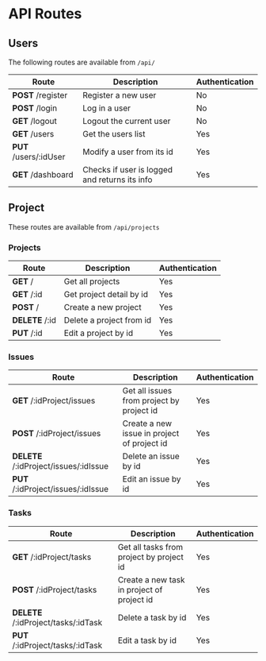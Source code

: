 # API Routes


## Users

The following routes are available from `/api/`

Route | Description | Authentication
----- | ----------- | --------------
**POST** /register | Register a new user | No
**POST** /login | Log in a user | No
**GET** /logout | Logout the current user | No
**GET** /users | Get the users list | Yes
**PUT** /users/:idUser | Modify a user from its id | Yes
**GET** /dashboard | Checks if user is logged and returns its info | Yes

## Project 

These routes are available from `/api/projects`


### Projects

Route | Description | Authentication
----- | ----------- | --------------
**GET** / | Get all projects | Yes
**GET** /:id | Get project detail by id | Yes
**POST** / | Create a new project | Yes
**DELETE** /:id | Delete a project from id | Yes
**PUT** /:id | Edit a project by id | Yes

### Issues

Route | Description | Authentication
----- | ----------- | --------------
**GET** /:idProject/issues | Get all issues from project by project id | Yes
**POST** /:idProject/issues | Create a new issue in project of project id | Yes
**DELETE** /:idProject/issues/:idIssue | Delete an issue by id | Yes
**PUT** /:idProject/issues/:idIssue | Edit an issue by id | Yes

### Tasks

Route | Description | Authentication
----- | ----------- | --------------
**GET** /:idProject/tasks | Get all tasks from project by project id | Yes
**POST** /:idProject/tasks | Create a new task in project of project id | Yes
**DELETE** /:idProject/tasks/:idTask | Delete a task by id | Yes
**PUT** /:idProject/tasks/:idTask| Edit a task by id | Yes
